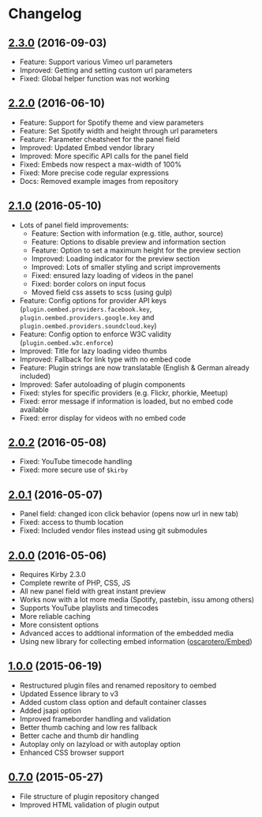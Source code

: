 # Changelog

## [2.3.0](https://github.com/distantnative/oembed/releases/tag/2.3.0) (2016-09-03)
- Feature: Support various Vimeo url parameters
- Improved: Getting and setting custom url parameters
- Fixed: Global helper function was not working

## [2.2.0](https://github.com/distantnative/oembed/releases/tag/2.2.0) (2016-06-10)
- Feature: Support for Spotify theme and view parameters
- Feature: Set Spotify width and height through url parameters
- Feature: Parameter cheatsheet for the panel field
- Improved: Updated Embed vendor library
- Improved: More specific API calls for the panel field
- Fixed: Embeds now respect a max-width of 100%
- Fixed: More precise code regular expressions
- Docs: Removed example images from repository

## [2.1.0](https://github.com/distantnative/oembed/releases/tag/2.1.0) (2016-05-10)
- Lots of panel field improvements:
  - Feature: Section with information (e.g. title, author, source)
  - Feature: Options to disable preview and information section
  - Feature: Option to set a maximum height for the preview section
  - Improved: Loading indicator for the preview section
  - Improved: Lots of smaller styling and script improvements
  - Fixed: ensured lazy loading of videos in the panel
  - Fixed: border colors on input focus
  - Moved field css assets to scss (using gulp)
- Feature: Config options for provider API keys (`plugin.oembed.providers.facebook.key`, `plugin.oembed.providers.google.key` and `plugin.oembed.providers.soundcloud.key`)
- Feature: Config option to enforce W3C validity (`plugin.oembed.w3c.enforce`)
- Improved: Title for lazy loading video thumbs
- Improved: Fallback for link type with no embed code
- Feature: Plugin strings are now translatable (English & German already included)
- Improved: Safer autoloading of plugin components
- Fixed: styles for specific providers (e.g. Flickr, phorkie, Meetup)
- Fixed: error message if information is loaded, but no embed code available
- Fixed: error display for videos with no embed code


## [2.0.2](https://github.com/distantnative/oembed/releases/tag/2.0.2) (2016-05-08)
- Fixed: YouTube timecode handling
- Fixed: more secure use of `$kirby`


## [2.0.1](https://github.com/distantnative/oembed/releases/tag/2.0.1) (2016-05-07)
- Panel field: changed icon click behavior (opens now url in new tab)
- Fixed: access to thumb location
- Fixed: Included vendor files instead using git submodules


## [2.0.0](https://github.com/distantnative/oembed/releases/tag/2.0.0) (2016-05-06)
- Requires Kirby 2.3.0
- Complete rewrite of PHP, CSS, JS
- All new panel field with great instant preview
- Works now with a lot more media (Spotify, pastebin, issu among others)
- Supports YouTube playlists and timecodes
- More reliable caching
- More consistent options
- Advanced acces to addtional information of the embedded media
- Using new library for collecting embed information ([oscarotero/Embed](https://github.com/oscarotero/Embed))


## [1.0.0](https://github.com/distantnative/oembed/releases/tag/v1.0) (2015-06-19)
- Restructured plugin files and renamed repository to oembed
- Updated Essence library to v3
- Added custom class option and default container classes
- Added jsapi option
- Improved frameborder handling and validation
- Better thumb caching and low res fallback
- Better cache and thumb dir handling
- Autoplay only on lazyload or with autoplay option
- Enhanced CSS browser support


## [0.7.0](https://github.com/distantnative/oembed/releases/tag/v0.7) (2015-05-27)
- File structure of plugin repository changed
- Improved HTML validation of plugin output
